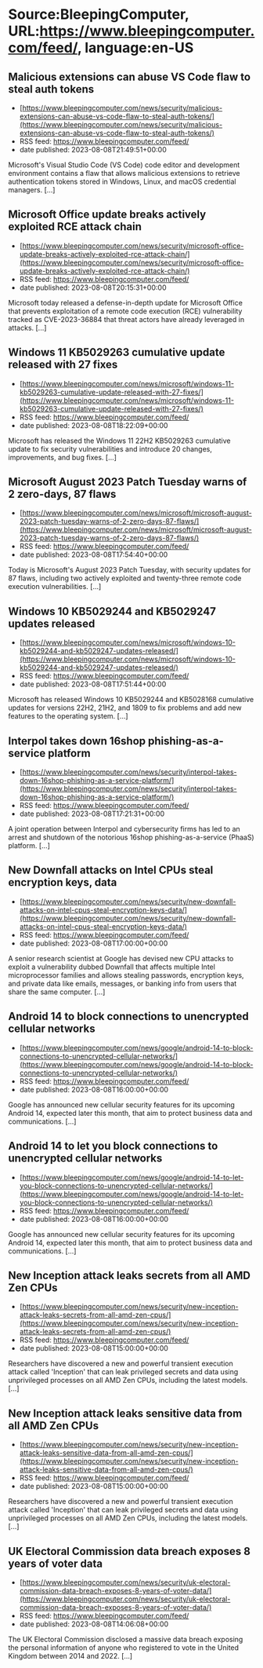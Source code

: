 # Source:BleepingComputer, URL:https://www.bleepingcomputer.com/feed/, language:en-US

## Malicious extensions can abuse VS Code flaw to steal auth tokens
 - [https://www.bleepingcomputer.com/news/security/malicious-extensions-can-abuse-vs-code-flaw-to-steal-auth-tokens/](https://www.bleepingcomputer.com/news/security/malicious-extensions-can-abuse-vs-code-flaw-to-steal-auth-tokens/)
 - RSS feed: https://www.bleepingcomputer.com/feed/
 - date published: 2023-08-08T21:49:51+00:00

Microsoft's Visual Studio Code (VS Code) code editor and development environment contains a flaw that allows malicious extensions to retrieve authentication tokens stored in Windows, Linux, and macOS credential managers. [...]

## Microsoft Office update breaks actively exploited RCE attack chain
 - [https://www.bleepingcomputer.com/news/security/microsoft-office-update-breaks-actively-exploited-rce-attack-chain/](https://www.bleepingcomputer.com/news/security/microsoft-office-update-breaks-actively-exploited-rce-attack-chain/)
 - RSS feed: https://www.bleepingcomputer.com/feed/
 - date published: 2023-08-08T20:15:31+00:00

Microsoft today released a defense-in-depth update for Microsoft Office that prevents exploitation of a remote code execution (RCE) vulnerability tracked as CVE-2023-36884 that threat actors have already leveraged in attacks. [...]

## Windows 11 KB5029263 cumulative update released with 27 fixes
 - [https://www.bleepingcomputer.com/news/microsoft/windows-11-kb5029263-cumulative-update-released-with-27-fixes/](https://www.bleepingcomputer.com/news/microsoft/windows-11-kb5029263-cumulative-update-released-with-27-fixes/)
 - RSS feed: https://www.bleepingcomputer.com/feed/
 - date published: 2023-08-08T18:22:09+00:00

Microsoft has released the Windows 11 22H2 KB5029263 cumulative update to fix security vulnerabilities and introduce 20 changes, improvements, and bug fixes. [...]

## Microsoft August 2023 Patch Tuesday warns of 2 zero-days, 87 flaws
 - [https://www.bleepingcomputer.com/news/microsoft/microsoft-august-2023-patch-tuesday-warns-of-2-zero-days-87-flaws/](https://www.bleepingcomputer.com/news/microsoft/microsoft-august-2023-patch-tuesday-warns-of-2-zero-days-87-flaws/)
 - RSS feed: https://www.bleepingcomputer.com/feed/
 - date published: 2023-08-08T17:54:40+00:00

Today is Microsoft's August 2023 Patch Tuesday, with security updates for 87 flaws, including two actively exploited and twenty-three remote code execution vulnerabilities. [...]

## Windows 10 KB5029244 and KB5029247 updates released
 - [https://www.bleepingcomputer.com/news/microsoft/windows-10-kb5029244-and-kb5029247-updates-released/](https://www.bleepingcomputer.com/news/microsoft/windows-10-kb5029244-and-kb5029247-updates-released/)
 - RSS feed: https://www.bleepingcomputer.com/feed/
 - date published: 2023-08-08T17:51:44+00:00

Microsoft has released Windows 10 KB5029244 and KB5028168 cumulative updates for versions 22H2, 21H2, and 1809 to fix problems and add new features to the operating system. [...]

## Interpol takes down 16shop phishing-as-a-service platform
 - [https://www.bleepingcomputer.com/news/security/interpol-takes-down-16shop-phishing-as-a-service-platform/](https://www.bleepingcomputer.com/news/security/interpol-takes-down-16shop-phishing-as-a-service-platform/)
 - RSS feed: https://www.bleepingcomputer.com/feed/
 - date published: 2023-08-08T17:21:31+00:00

A joint operation between Interpol and cybersecurity firms has led to an arrest and shutdown of the notorious 16shop phishing-as-a-service (PhaaS) platform. [...]

## New Downfall attacks on Intel CPUs steal encryption keys, data
 - [https://www.bleepingcomputer.com/news/security/new-downfall-attacks-on-intel-cpus-steal-encryption-keys-data/](https://www.bleepingcomputer.com/news/security/new-downfall-attacks-on-intel-cpus-steal-encryption-keys-data/)
 - RSS feed: https://www.bleepingcomputer.com/feed/
 - date published: 2023-08-08T17:00:00+00:00

A senior research scientist at Google has devised new CPU attacks to exploit a vulnerability dubbed Downfall that affects multiple Intel microprocessor families and allows stealing passwords, encryption keys, and private data like emails, messages, or banking info from users that share the same computer. [...]

## Android 14 to block connections to unencrypted cellular networks
 - [https://www.bleepingcomputer.com/news/google/android-14-to-block-connections-to-unencrypted-cellular-networks/](https://www.bleepingcomputer.com/news/google/android-14-to-block-connections-to-unencrypted-cellular-networks/)
 - RSS feed: https://www.bleepingcomputer.com/feed/
 - date published: 2023-08-08T16:00:00+00:00

Google has announced new cellular security features for its upcoming Android 14, expected later this month, that aim to protect business data and communications. [...]

## Android 14 to let you block connections to unencrypted cellular networks
 - [https://www.bleepingcomputer.com/news/google/android-14-to-let-you-block-connections-to-unencrypted-cellular-networks/](https://www.bleepingcomputer.com/news/google/android-14-to-let-you-block-connections-to-unencrypted-cellular-networks/)
 - RSS feed: https://www.bleepingcomputer.com/feed/
 - date published: 2023-08-08T16:00:00+00:00

Google has announced new cellular security features for its upcoming Android 14, expected later this month, that aim to protect business data and communications. [...]

## New Inception attack leaks secrets from all AMD Zen CPUs
 - [https://www.bleepingcomputer.com/news/security/new-inception-attack-leaks-secrets-from-all-amd-zen-cpus/](https://www.bleepingcomputer.com/news/security/new-inception-attack-leaks-secrets-from-all-amd-zen-cpus/)
 - RSS feed: https://www.bleepingcomputer.com/feed/
 - date published: 2023-08-08T15:00:00+00:00

Researchers have discovered a new and powerful transient execution attack called 'Inception' that can leak privileged secrets and data using unprivileged processes on all AMD Zen CPUs, including the latest models. [...]

## New Inception attack leaks sensitive data from all AMD Zen CPUs
 - [https://www.bleepingcomputer.com/news/security/new-inception-attack-leaks-sensitive-data-from-all-amd-zen-cpus/](https://www.bleepingcomputer.com/news/security/new-inception-attack-leaks-sensitive-data-from-all-amd-zen-cpus/)
 - RSS feed: https://www.bleepingcomputer.com/feed/
 - date published: 2023-08-08T15:00:00+00:00

Researchers have discovered a new and powerful transient execution attack called 'Inception' that can leak privileged secrets and data using unprivileged processes on all AMD Zen CPUs, including the latest models. [...]

## UK Electoral Commission data breach exposes 8 years of voter data
 - [https://www.bleepingcomputer.com/news/security/uk-electoral-commission-data-breach-exposes-8-years-of-voter-data/](https://www.bleepingcomputer.com/news/security/uk-electoral-commission-data-breach-exposes-8-years-of-voter-data/)
 - RSS feed: https://www.bleepingcomputer.com/feed/
 - date published: 2023-08-08T14:06:08+00:00

The UK Electoral Commission disclosed a massive data breach exposing the personal information of anyone who registered to vote in the United Kingdom between 2014 and 2022. [...]

